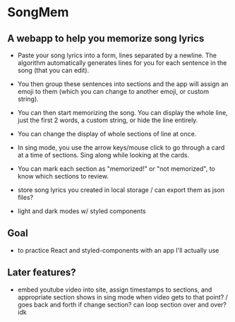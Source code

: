 # SongMem

## A webapp to help you memorize song lyrics

- Paste your song lyrics into a form, lines separated by a newline. The algorithm automatically generates lines for you for each sentence in the song (that you can edit).
- You then group these sentences into sections and the app will assign an emoji to them (which you can change to another emoji, or custom string).
- You can then start memorizing the song. You can display the whole line, just the first 2 words, a custom string, or hide the line entirely.
- You can change the display of whole sections of line at once. 
- In sing mode, you use the arrow keys/mouse click to go through a card at a time of sections. Sing along while looking at the cards.
- You can mark each section as "memorized!" or "not memorized", to know which sections to review. 
- store song lyrics you created in local storage / can export them as json files?

- light and dark modes w/ styled components

## Goal
- to practice React and styled-components with an app I'll actually use

## Later features?
- embed youtube video into site, assign timestamps to sections, and appropriate section shows in sing mode when video gets to that point? / goes back and forth if change section? can loop section over and over? idk